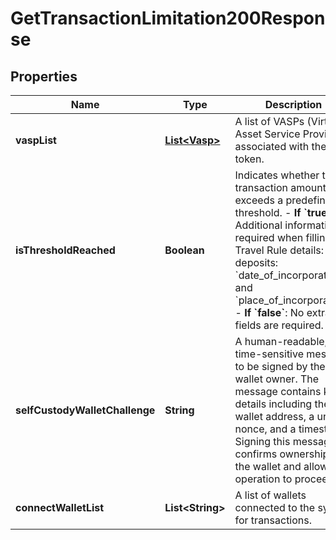 

# GetTransactionLimitation200Response


## Properties

| Name | Type | Description | Notes |
|------------ | ------------- | ------------- | -------------|
|**vaspList** | [**List&lt;Vasp&gt;**](Vasp.md) | A list of VASPs (Virtual Asset Service Providers) associated with the token. |  [optional] |
|**isThresholdReached** | **Boolean** | Indicates whether the transaction amount exceeds a predefined threshold. - **If &#x60;true&#x60;**: Additional information is required when filling Travel Rule details:   - For deposits: &#x60;date_of_incorporation&#x60; and &#x60;place_of_incorporation&#x60;. - **If &#x60;false&#x60;**: No extra fields are required.  |  [optional] |
|**selfCustodyWalletChallenge** | **String** | A human-readable, time-sensitive message to be signed by the wallet owner.  The message contains key details including the wallet address, a unique nonce, and a timestamp. Signing this message confirms ownership of the wallet and allows the operation to proceed.  |  [optional] |
|**connectWalletList** | **List&lt;String&gt;** | A list of wallets connected to the system for transactions. |  [optional] |



